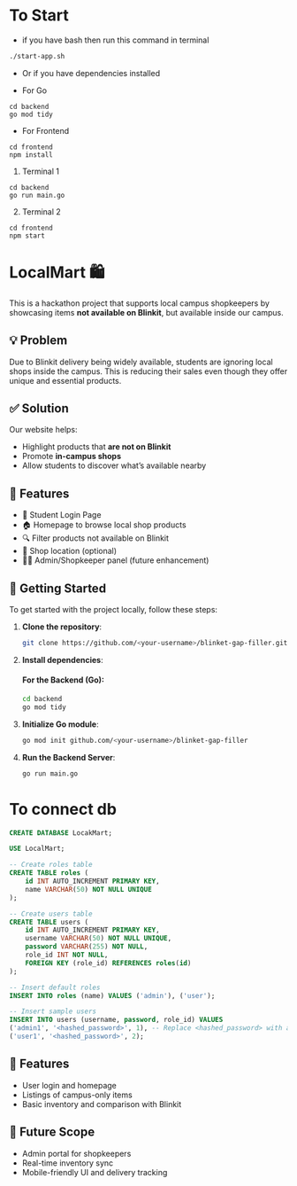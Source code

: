 #  To Start

- if you have bash then run this command in terminal

```bash
./start-app.sh
```

- Or if you have dependencies installed

- For Go

```
cd backend
go mod tidy
```

- For Frontend

```
cd frontend
npm install
```

1. Terminal 1 

```
cd backend
go run main.go
```

2. Terminal 2 

```
cd frontend
npm start
```

# LocalMart 🛍️

This is a hackathon project that supports local campus shopkeepers by showcasing items **not available on Blinkit**, but available inside our campus.

## 💡 Problem

Due to Blinkit delivery being widely available, students are ignoring local shops inside the campus. This is reducing their sales even though they offer unique and essential products.

## ✅ Solution

Our website helps:
- Highlight products that **are not on Blinkit**
- Promote **in-campus shops**
- Allow students to discover what’s available nearby

## 📁 Features

- 🛒 Student Login Page
- 🏠 Homepage to browse local shop products
- 🔍 Filter products not available on Blinkit
- 📍 Shop location (optional)
- 🧑‍💻 Admin/Shopkeeper panel (future enhancement)

## 🚀 Getting Started

To get started with the project locally, follow these steps:

1. **Clone the repository**:
   ```bash
   git clone https://github.com/<your-username>/blinket-gap-filler.git

2. **Install dependencies**:

   #### For the Backend (Go):
   ```bash
   cd backend
   go mod tidy

3. **Initialize Go module**:
    ```bash
   go mod init github.com/<your-username>/blinket-gap-filler

4. **Run the Backend Server**:
   ```bash
   go run main.go

# To connect db

```sql
CREATE DATABASE LocakMart;

USE LocalMart;

-- Create roles table
CREATE TABLE roles (
    id INT AUTO_INCREMENT PRIMARY KEY,
    name VARCHAR(50) NOT NULL UNIQUE
);

-- Create users table
CREATE TABLE users (
    id INT AUTO_INCREMENT PRIMARY KEY,
    username VARCHAR(50) NOT NULL UNIQUE,
    password VARCHAR(255) NOT NULL,
    role_id INT NOT NULL,
    FOREIGN KEY (role_id) REFERENCES roles(id)
);

-- Insert default roles
INSERT INTO roles (name) VALUES ('admin'), ('user');

-- Insert sample users
INSERT INTO users (username, password, role_id) VALUES
('admin1', '<hashed_password>', 1), -- Replace <hashed_password> with a hashed password
('user1', '<hashed_password>', 2);
```

## 🌟 Features

- User login and homepage
- Listings of campus-only items
- Basic inventory and comparison with Blinkit

## 🚧 Future Scope

- Admin portal for shopkeepers
- Real-time inventory sync
- Mobile-friendly UI and delivery tracking

